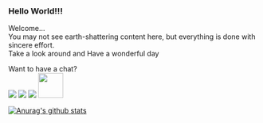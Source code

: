 ### Hello World!!!
Welcome...\
You may not see earth-shattering content here, but everything is done with sincere effort.\
Take a look around and 
Have a wonderful day

Want to have a chat?\
<a href="https://twitter.com/sudo_Jayasree"><img src="https://github.com/paulrobertlloyd/socialmediaicons/blob/main/twitter-48x48.png" target="_blank"></a>
<a href="https://www.linkedin.com/in/jayasree0708/"><img src="https://github.com/paulrobertlloyd/socialmediaicons/blob/main/linkedin-48x48.png"  target="_blank"></a>
<a href="mailto:jayasree0708@gmail.com"><img src="https://github.com/paulrobertlloyd/socialmediaicons/blob/main/email-48x48.png" target="_blank"></a>
<a href="https://codepen.io/Jayasree_0708"><img src="https://blog.codepen.io/wp-content/uploads/2012/06/Button-Fill-Black-Large.png" width="50px" target="_blank"></a>



[![Anurag's github stats](https://github-readme-stats.vercel.app/api?username=Jayasree77)](https://github.com/anuraghazra/github-readme-stats)


<!--
**Jayasree77/Jayasree77** is a ✨ _special_ ✨ repository because its `README.md` (this file) appears on your GitHub profile.

Here are some ideas to get you started:

- 🔭 I’m currently working on ...
- 🌱 I’m currently learning ...
- 👯 I’m looking to collaborate on ...
- 🤔 I’m looking for help with ...
- 💬 Ask me about ...
- 📫 How to reach me: ...
- 😄 Pronouns: ...
- ⚡ Fun fact: ...
-->
